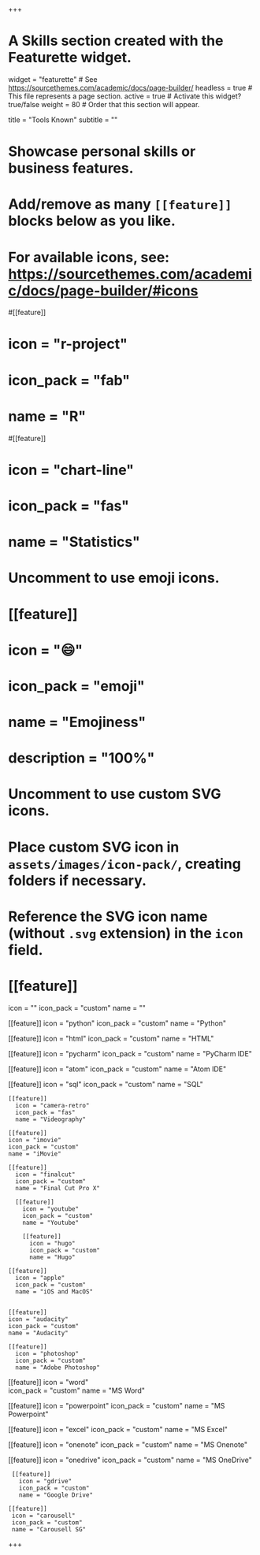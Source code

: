 +++
# A Skills section created with the Featurette widget.
widget = "featurette"  # See https://sourcethemes.com/academic/docs/page-builder/
headless = true  # This file represents a page section.
active = true  # Activate this widget? true/false
weight = 80  # Order that this section will appear.

title = "Tools Known"
subtitle = ""

# Showcase personal skills or business features.
#
# Add/remove as many `[[feature]]` blocks below as you like.
#
# For available icons, see: https://sourcethemes.com/academic/docs/page-builder/#icons

#[[feature]]
#  icon = "r-project"
#  icon_pack = "fab"
#  name = "R"


#[[feature]]
#  icon = "chart-line"
#  icon_pack = "fas"
#  name = "Statistics"





# Uncomment to use emoji icons.
# [[feature]]
#  icon = ":smile:"
#  icon_pack = "emoji"
#  name = "Emojiness"
#  description = "100%"  

# Uncomment to use custom SVG icons.
# Place custom SVG icon in `assets/images/icon-pack/`, creating folders if necessary.
# Reference the SVG icon name (without `.svg` extension) in the `icon` field.

# [[feature]]
  icon = ""
  icon_pack = "custom"
  name = ""


  [[feature]]
    icon = "python"
    icon_pack = "custom"
    name = "Python"

[[feature]]
  icon = "html"
  icon_pack = "custom"
  name = "HTML"

[[feature]]
  icon = "pycharm"
  icon_pack = "custom"
  name = "PyCharm IDE"

  [[feature]]
  icon = "atom"
  icon_pack = "custom"
  name = "Atom IDE"

  [[feature]]
    icon = "sql"
    icon_pack = "custom"
    name = "SQL"

    [[feature]]
      icon = "camera-retro"
      icon_pack = "fas"
      name = "Videography"

    [[feature]]
    icon = "imovie"
    icon_pack = "custom"
    name = "iMovie"

    [[feature]]
      icon = "finalcut"
      icon_pack = "custom"
      name = "Final Cut Pro X"

      [[feature]]
        icon = "youtube"
        icon_pack = "custom"
        name = "Youtube"

        [[feature]]
          icon = "hugo"
          icon_pack = "custom"
          name = "Hugo"  

    [[feature]]
      icon = "apple"
      icon_pack = "custom"
      name = "iOS and MacOS"


    [[feature]]
    icon = "audacity"
    icon_pack = "custom"
    name = "Audacity"  

    [[feature]]  
      icon = "photoshop"
      icon_pack = "custom"
      name = "Adobe Photoshop"

 [[feature]]
 icon = "word"  
 icon_pack = "custom"
 name = "MS Word"


 [[feature]]
 icon = "powerpoint"
 icon_pack = "custom"
 name = "MS Powerpoint"


 [[feature]]
 icon = "excel"
 icon_pack = "custom"
 name = "MS Excel"


 [[feature]]
   icon = "onenote"
   icon_pack = "custom"
   name = "MS Onenote"


   [[feature]]
     icon = "onedrive"
     icon_pack = "custom"
     name = "MS OneDrive"


     [[feature]]
       icon = "gdrive"
       icon_pack = "custom"
       name = "Google Drive"

    [[feature]]
     icon = "carousell"
     icon_pack = "custom"
     name = "Carousell SG"








+++
<img src="https://img.icons8.com/officexs/16/000000/ms-excel.png" HIDDEN="true"/>
<EMBED SRC="https://icons8.com/" ALT="a" HIDDEN="true">
